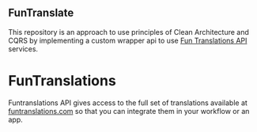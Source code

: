 ## FunTranslate

This repository is an approach to use principles of Clean Architecture and CQRS by implementing a custom wrapper api to use [Fun Translations API](https://funtranslations.com/) services.

# FunTranslations
Funtranslations API gives access to the full set of translations available at [funtranslations.com](https://funtranslations.com/) so that you can integrate them in your workflow or an app.